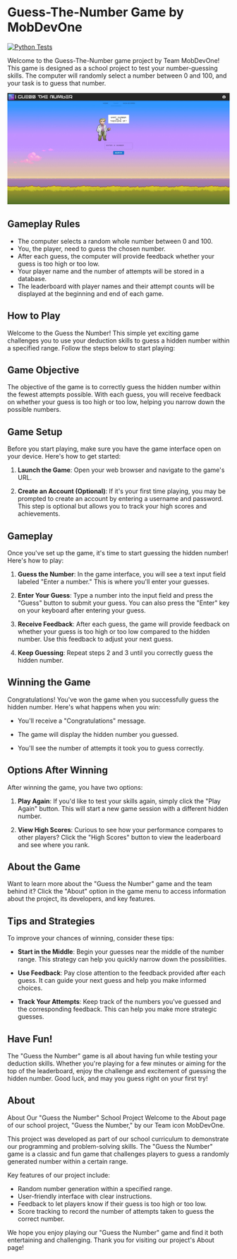 # Guess-The-Number Game by MobDevOne
[![Python Tests](https://github.com/ErebosGoD/guess-the-number/actions/workflows/python_tests.yml/badge.svg)](https://github.com/ErebosGoD/guess-the-number/actions/workflows/python_tests.yml)

Welcome to the Guess-The-Number game project by Team MobDevOne! This game is designed as a school project to test your number-guessing skills. The computer will randomly select a number between 0 and 100, and your task is to guess that number.

![Gameplay Demo](ingame.jpeg) <!-- Replace with a gameplay demo GIF or image -->

## Gameplay Rules

- The computer selects a random whole number between 0 and 100.
- You, the player, need to guess the chosen number.
- After each guess, the computer will provide feedback whether your guess is too high or too low.
- Your player name and the number of attempts will be stored in a database.
- The leaderboard with player names and their attempt counts will be displayed at the beginning and end of each game.

## How to Play

Welcome to the Guess the Number! This simple yet exciting game challenges you to use your deduction skills to guess a hidden number within a specified range. Follow the steps below to start playing:

## Game Objective

The objective of the game is to correctly guess the hidden number within the fewest attempts possible. With each guess, you will receive feedback on whether your guess is too high or too low, helping you narrow down the possible numbers.

## Game Setup

Before you start playing, make sure you have the game interface open on your device. Here's how to get started:

1. **Launch the Game**: Open your web browser and navigate to the game's URL.

2. **Create an Account (Optional)**: If it's your first time playing, you may be prompted to create an account by entering a username and password. This step is optional but allows you to track your high scores and achievements.

## Gameplay

Once you've set up the game, it's time to start guessing the hidden number! Here's how to play:

1. **Guess the Number**: In the game interface, you will see a text input field labeled "Enter a number." This is where you'll enter your guesses.

2. **Enter Your Guess**: Type a number into the input field and press the "Guess" button to submit your guess. You can also press the "Enter" key on your keyboard after entering your guess.

3. **Receive Feedback**: After each guess, the game will provide feedback on whether your guess is too high or too low compared to the hidden number. Use this feedback to adjust your next guess.

4. **Keep Guessing**: Repeat steps 2 and 3 until you correctly guess the hidden number.

## Winning the Game

Congratulations! You've won the game when you successfully guess the hidden number. Here's what happens when you win:

- You'll receive a "Congratulations" message.

- The game will display the hidden number you guessed.

- You'll see the number of attempts it took you to guess correctly.

## Options After Winning

After winning the game, you have two options:

1. **Play Again**: If you'd like to test your skills again, simply click the "Play Again" button. This will start a new game session with a different hidden number.

2. **View High Scores**: Curious to see how your performance compares to other players? Click the "High Scores" button to view the leaderboard and see where you rank.

## About the Game

Want to learn more about the "Guess the Number" game and the team behind it? Click the "About" option in the game menu to access information about the project, its developers, and key features.

## Tips and Strategies

To improve your chances of winning, consider these tips:

- **Start in the Middle**: Begin your guesses near the middle of the number range. This strategy can help you quickly narrow down the possibilities.

- **Use Feedback**: Pay close attention to the feedback provided after each guess. It can guide your next guess and help you make informed choices.

- **Track Your Attempts**: Keep track of the numbers you've guessed and the corresponding feedback. This can help you make more strategic guesses.

## Have Fun!

The "Guess the Number" game is all about having fun while testing your deduction skills. Whether you're playing for a few minutes or aiming for the top of the leaderboard, enjoy the challenge and excitement of guessing the hidden number. Good luck, and may you guess right on your first try!

## About

About Our "Guess the Number" School Project
Welcome to the About page of our school project, "Guess the Number," by our Team icon MobDevOne.

This project was developed as part of our school curriculum to demonstrate our programming and problem-solving skills. 
The "Guess the Number" game is a classic and fun game that challenges players to guess a randomly generated number within a certain range.

Key features of our project include:
- Random number generation within a specified range.
- User-friendly interface with clear instructions.
- Feedback to let players know if their guess is too high or too low.
- Score tracking to record the number of attempts taken to guess the correct number.

We hope you enjoy playing our "Guess the Number" game and find it both entertaining and challenging. Thank you for visiting our project's About page!
